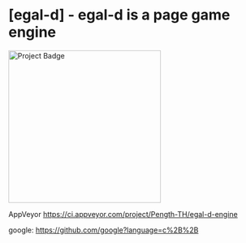 [egal-d] - egal-d is a page game engine
======================================================================================
<img src="https://ci.appveyor.com/api/projects/status/32r7s2skrgm9ubva?svg=true" alt="Project Badge" width="300">

AppVeyor https://ci.appveyor.com/project/Pength-TH/egal-d-engine

google: https://github.com/google?language=c%2B%2B
